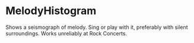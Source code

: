 # MelodyHistogram
Shows a seismograph of melody. Sing or play with it, preferably with silent surroundings. Works unreliably at Rock Concerts.
